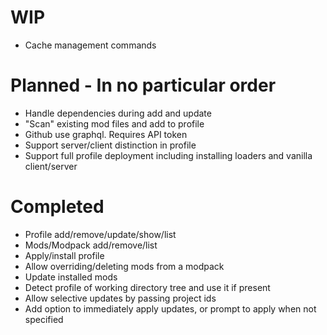 # WIP
- Cache management commands

# Planned - In no particular order
- Handle dependencies during add and update
- "Scan" existing mod files and add to profile
- Github use graphql. Requires API token
- Support server/client distinction in profile
- Support full profile deployment including installing loaders and vanilla client/server

# Completed
- Profile add/remove/update/show/list
- Mods/Modpack add/remove/list
- Apply/install profile
- Allow overriding/deleting mods from a modpack
- Update installed mods
- Detect profile of working directory tree and use it if present
- Allow selective updates by passing project ids
- Add option to immediately apply updates, or prompt to apply when not specified
